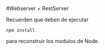 #Webserver + RestServer

Recuerden que deben de ejecutar

```
npm install
```

para reconstruir los modulos de Node.
